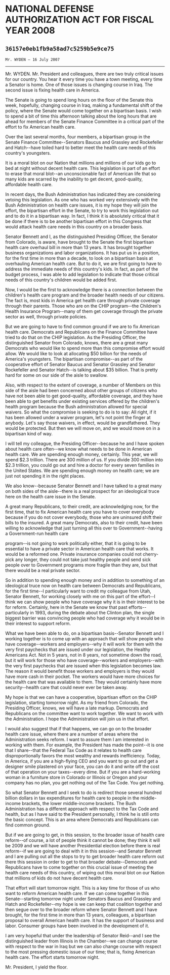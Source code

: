 # NATIONAL DEFENSE AUTHORIZATION ACT FOR FISCAL YEAR 2008
## `36157e0eb1fb9a58ad7c5259b5e9ce75`
`Mr. WYDEN — 16 July 2007`

---


Mr. WYDEN. Mr. President and colleagues, there are two truly critical 
issues for our country. You hear it every time you have a town meeting, 
every time a Senator is home. One of those issues is changing course in 
Iraq. The second issue is fixing health care in America.

The Senate is going to spend long hours on the floor of the Senate 
this week, hopefully, changing course in Iraq, making a fundamental 
shift of the policy, where the Senate would come together on a 
bipartisan basis. I wish to spend a bit of time this afternoon talking 
about the long hours that are ahead for members of the Senate Finance 
Committee in a critical part of the effort to fix American health care.

Over the last several months, four members, a bipartisan group in the 
Senate Finance Committee--Senators Baucus and Grassley and Rockefeller 
and Hatch--have toiled hard to better meet the health care needs of 
this country's youngsters.

It is a moral blot on our Nation that millions and millions of our 
kids go to bed at night without decent health care. This legislation is 
part of an effort to erase that moral blot--an unconscionable fact of 
American life that so many kids are scarred by the inability to get 
decent, good-quality, affordable health care.

In recent days, the Bush Administration has indicated they are 
considering vetoing this legislation. As one who has worked very 
extensively with the Bush Administration on health care issues, it is 
my hope they will join the effort, the bipartisan effort in the Senate, 
to try to work this legislation out and to do it in a bipartisan way. 
In fact, I think it is absolutely critical that it be done if there is 
to be another bipartisan effort in this Congress that would attack 
health care needs in this country on a broader basis.

Senator Bennett and I, as the distinguished Presiding Officer, the 
Senator from Colorado, is aware, have brought to the Senate the first 
bipartisan health care overhaul bill in more than 13 years. It has 
brought together business organizations and labor organizations. It has 
put us in a position, for the first time in more than a decade, to look 
on a bipartisan basis at overhauling American health care. But to do 
it, we are first going to have to address the immediate needs of this 
country's kids. In fact, as part of the budget process, I was able to 
add legislation to indicate that those critical needs of this country's 
children would be added first.

Now, I would be the first to acknowledge there is a connection 
between the children's health care program and the broader health needs 
of our citizens. The fact is, most kids in America get health care 
through private coverage through their parents. Those who are on the 
CHIP program--the Children's Health Insurance Program--many of them get 
coverage through the private sector as well, through private policies.

But we are going to have to find common ground if we are to fix 
American health care. Democrats and Republicans on the Finance 
Committee have tried to do that on the CHIP legislation. As the 
Presiding Officer, the distinguished Senator from Colorado, knows, 
there are a great many Democrats who would like to spend more than this 
compromise effort would allow. We would like to look at allocating $50 
billion for the needs of America's youngsters. The bipartisan 
compromise--as part of the cooperative effort of Senator Baucus and 
Senator Grassley and Senator Rockefeller and Senator Hatch--is talking 
about $35 billion. That is pretty hard for some on our side of the 
aisle to swallow.

Also, with respect to the extent of coverage, a number of Members on 
this side of the aisle had been concerned about other groups of 
citizens who have not been able to get good-quality, affordable 
coverage, and they have been able to get benefits under existing 
services offered by the children's health program because the Bush 
administration allowed for special waivers. So what the compromise is 
seeking to do is to say: All right, if it has been allowed under a 
waiver program, let's not point the finger at anybody. Let's say those 
waivers, in effect, would be grandfathered. They would be protected. 
But then we will move on, and we would move on in a bipartisan kind of 
way.

I will tell my colleague, the Presiding Officer--because he and I 
have spoken about health care often--we know what needs to be done in 
American health care. We are spending enough money, certainly. This 
year, we will spend $2.3 trillion. There are 300 million of us. If you 
divide 300 million into $2.3 trillion, you could go out and hire a 
doctor for every seven families in the United States. We are spending 
enough money on health care; we are just not spending it in the right 
places.

We also know--because Senator Bennett and I have talked to a great 
many on both sides of the aisle--there is a real prospect for an 
ideological truce here on the health care issue in the Senate.

A great many Republicans, to their credit, are acknowledging now, for 
the first time, that to fix American health care you have to cover 
everybody because if you do not cover everybody, those who are 
uninsured shift their bills to the insured. A great many Democrats, 
also to their credit, have been willing to acknowledge that just 
turning all this over to Government--having a Government-run health 
care


program--is not going to work politically either, that it is going to 
be essential to have a private sector in American health care that 
works. It would be a reformed one. Private insurance companies could 
not cherry-pick any longer, they could not take just healthy people and 
send sick people over to Government programs more fragile than they 
are, but that there would be a real private sector.


So in addition to spending enough money and in addition to something 
of an ideological truce now on health care between Democrats and 
Republicans, for the first time--I particularly want to credit my 
colleague from Utah, Senator Bennett, for working closely with me on 
this part of the effort--I think we can show people who have coverage 
why it is in their interest to be for reform. Certainly, here in the 
Senate we know that past efforts--particularly in 1993, during the 
debate about the Clinton plan, the single biggest barrier was 
convincing people who had coverage why it would be in their interest to 
support reform.

What we have been able to do, on a bipartisan basis--Senator Bennett 
and I working together is to come up with an approach that will show 
people who have coverage--workers and employers--why it will work for 
them with the very first paychecks that are issued under our 
legislation, the Healthy Americans Act. Not in 5 years, not in 8 years, 
not sometime down the road, but it will work for those who have 
coverage--workers and employers--with the very first paychecks that are 
issued when this legislation becomes law. The reason it would benefit 
those workers and employers is they would have more cash in their 
pocket. The workers would have more choices for the health care that 
was available to them. They would certainly have more security--health 
care that could never ever be taken away.

My hope is that we can have a cooperative, bipartisan effort on the 
CHIP legislation, starting tomorrow night. As my friend from Colorado, 
the Presiding Officer, knows, we will have a late markup. Democrats and 
Republicans on the committee want to work together. We want to work 
with the Administration. I hope the Administration will join us in that 
effort.

I would also suggest that if that happens, we can go on to the 
broader health care issue, where there are a number of areas where the 
Administration seeks reform. I want to assure them I am interested in 
working with them. For example, the President has made the point--it is 
one that I share--that the Federal Tax Code as it relates to health 
care disproportionally favors the most wealthy and rewards 
inefficiency. Today, in America, if you are a high-flying CEO and you 
want to go out and get a designer smile plastered on your face, you can 
do it and write off the cost of that operation on your taxes--every 
dime. But if you are a hard-working woman in a furniture store in 
Colorado or Illinois or Oregon and your company has no plan, you get 
nothing out of the Tax Code. You get nothing.

So what Senator Bennett and I seek to do is redirect those several 
hundred billion dollars in tax expenditures for health care to people 
in the middle-income brackets, the lower middle-income brackets. The 
Bush Administration has a different approach with respect to the Tax 
Code and health, but as I have said to the President personally, I 
think he is still onto the basic concept. This is an area where 
Democrats and Republicans can find common ground.

But if we are going to get, in this session, to the broader issue of 
health care reform--of course, a lot of people think it cannot be done; 
they think it will be 2009 and we will have another Presidential 
election before there is real reform--if we are going to deal with it 
in this session--and Senator Bennett and I are pulling out all the 
stops to try to get broader health care reform out there this session 
in order to get to that broader debate--Democrats and Republicans have 
to come together on this crucial issue of meeting the health care needs 
of this country, of wiping out this moral blot on our Nation that 
millions of kids do not have decent health care.

That effort will start tomorrow night. This is a key time for those 
of us who want to reform American health care. If we can come together 
in this Senate--starting tomorrow night under Senators Baucus and 
Grassley and Hatch and Rockefeller--my hope is we can keep that 
coalition together and then segue over to the broader reform where 
Senator Bennett and I have brought, for the first time in more than 13 
years, colleagues, a bipartisan proposal to overall American health 
care. It has the support of business and labor. Consumer groups have 
been involved in the development of it.

I am very hopeful that under the leadership of Senator Reid--and I 
see the distinguished leader from Illinois in the Chamber--we can 
change course with respect to the war in Iraq but we can also change 
course with respect to the most pressing domestic issue of our time; 
that is, fixing American health care. The effort starts tomorrow night.

Mr. President, I yield the floor.